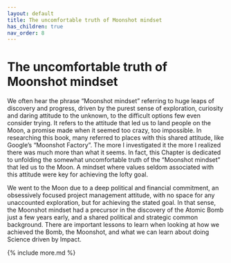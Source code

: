```yaml
---
layout: default
title: The uncomfortable truth of Moonshot mindset
has_children: true
nav_order: 8
---
```


# The uncomfortable truth of Moonshot mindset

We often hear the phrase “Moonshot mindset” referring to huge leaps of discovery and progress, driven by the purest sense of exploration, curiosity and daring attitude to the unknown, to the difficult options few even consider trying. It refers to the attitude that led us to land people on the Moon, a promise made when it seemed too crazy, too impossible. In researching this book, many referred to places with this shared attitude, like Google’s “Moonshot Factory”. The more I investigated it the more I realized there was much more than what it seems. In fact, this Chapter is dedicated to unfolding the somewhat uncomfortable truth of the “Moonshot mindset” that led us to the Moon. A mindset where values seldom associated with this attitude were key for achieving the lofty goal.

We went to the Moon due to a deep political and financial commitment, an obsessively focused project management attitude, with no space for any unaccounted exploration, but for achieving the stated goal. In that sense, the Moonshot mindset had a precursor in the discovery of the Atomic Bomb just a few years early, and a shared political and strategic common background.  There are important lessons to learn when looking at how we achieved the Bomb, the Moonshot, and what we can learn about doing Science driven by Impact.





{% include more.md %}
